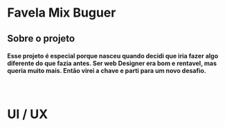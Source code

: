# Favela Mix Buguer

## Sobre o projeto
#### Esse projeto é especial porque nasceu quando decidi que iria fazer algo diferente do que fazia antes. Ser web Designer era bom e rentavel, mas queria muito mais. Então virei a chave e parti para um novo desafio.
<br>

# UI / UX

